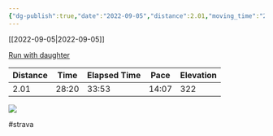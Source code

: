 ```yaml
---
{"dg-publish":true,"date":"2022-09-05","distance":2.01,"moving_time":"28:20","elapsed_time":"33:53","pace":"14:07","total_elevation_gain":322,"url":"https://www.strava.com/activities/7760390537","permalink":"/01-personal/strava/2022-09-05-run-with-daughter/","dgPassFrontmatter":true}
---
```



[[2022-09-05\|2022-09-05]]

[Run with daughter](https://www.strava.com/activities/7760390537)

| Distance | Time  | Elapsed Time | Pace  | Elevation |
| -------- | ----- | ------------ | ----- | --------- |
| 2.01     | 28:20 | 33:53        | 14:07 | 322       |



    
![](https://dgtzuqphqg23d.cloudfront.net/IfObYhIbkEH6O_Lnd1aOQ0Ls3v39sv_btL0jYC8OkrY-768x576.jpg)

    

#strava
